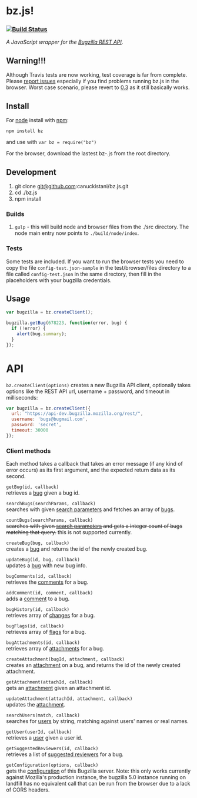 # bz.js! 

### [![Build Status](https://travis-ci.org/canuckistani/bz.js.png)](https://travis-ci.org/canuckistani/bz.js)

*A JavaScript wrapper for the [Bugzilla REST API](https://wiki.mozilla.org/Bugzilla:REST_API)*.

## Warning!!!

Although Travis tests are now working, test coverage is far from complete. Please [report issues](https://github.com/canuckistani/bz.js/issues) especially if you find problems running bz.js in the browser. Worst case scenario, please revert to [0.3](https://github.com/canuckistani/bz.js/tree/0.3x) as it still basically works.

## Install
For [node](http://nodejs.org) install with [npm](http://npmjs.org):

```
npm install bz
```

and use with `var bz = require("bz")`

For the browser, download the lastest bz-<version>.js from the root directory. 

## Development

1. git clone git@github.com:canuckistani/bz.js.git
2. cd ./bz.js
3. npm install

### Builds

1. `gulp` - this will build node and browser files from the ./src directory. The node main entry now points to `./build/node/index`.

### Tests

Some tests are included. If you want to run the browser tests you need to copy the file `config-test.json-sample` in the test/browser/files directory to a file called `config-test.json` in the same directory, then fill in the placeholders with your bugzilla credentials.

## Usage

```javascript
var bugzilla = bz.createClient();

bugzilla.getBug(678223, function(error, bug) {
  if (!error) {
    alert(bug.summary);
  }
});
```

# API
`bz.createClient(options)`
creates a new Bugzilla API client, optionally takes options like the REST API url, username + password, and timeout in milliseconds:

```javascript
var bugzilla = bz.createClient({
  url: "https://api-dev.bugzilla.mozilla.org/rest/",
  username: 'bugs@bugmail.com',
  password: 'secret',
  timeout: 30000
});
```

### Client methods
Each method takes a callback that takes an error message (if any kind of error occurs) as its first argument, and the expected return data as its second.

`getBug(id, callback)`  
retrieves a [bug](https://wiki.mozilla.org/Bugzilla:REST_API:Objects#Bug) given a bug id.

`searchBugs(searchParams, callback)`  
searches with given [search parameters](https://wiki.mozilla.org/Bugzilla:REST_API:Search) and fetches an array of [bugs](https://wiki.mozilla.org/Bugzilla:REST_API:Objects#Bug).

`countBugs(searchParams, callback)`  
<del>searches with given [search parameters](https://wiki.mozilla.org/Bugzilla:REST_API:Search) and gets a integer count of bugs matching that query.</del> this is not supported currently.

`createBug(bug, callback)`  
creates a [bug](https://wiki.mozilla.org/Bugzilla:REST_API:Objects#Bug) and returns the id of the newly created bug.

`updateBug(id, bug, callback)`  
updates a [bug](https://wiki.mozilla.org/Bugzilla:REST_API:Objects#Bug) with new bug info.

`bugComments(id, callback)`  
retrieves the [comments](https://wiki.mozilla.org/Bugzilla:REST_API:Objects#Comment) for a bug.

`addComment(id, comment, callback)`  
adds a [comment](https://wiki.mozilla.org/Bugzilla:REST_API:Objects#Comment) to a bug.

`bugHistory(id, callback)`  
retrieves array of [changes](https://wiki.mozilla.org/Bugzilla:REST_API:Objects#ChangeSet) for a bug.

`bugFlags(id, callback)`  
retrieves array of [flags](https://wiki.mozilla.org/Bugzilla:REST_API:Objects#Flag) for a bug.

`bugAttachments(id, callback)`  
retrieves array of [attachments](https://wiki.mozilla.org/Bugzilla:REST_API:Objects#Attachment) for a bug.

`createAttachment(bugId, attachment, callback)`  
creates an [attachment](https://wiki.mozilla.org/Bugzilla:REST_API:Objects#Attachment) on a bug, and returns the id of the newly created attachment.

`getAttachment(attachId, callback)`  
gets an [attachment](https://wiki.mozilla.org/Bugzilla:REST_API:Objects#Attachment) given an attachment id.

`updateAttachment(attachId, attachment, callback)`  
updates the [attachment](https://wiki.mozilla.org/Bugzilla:REST_API:Objects#Attachment).

`searchUsers(match, callback)`  
searches for [users](https://wiki.mozilla.org/Bugzilla:REST_API:Objects#User) by string, matching against users' names or real names.
 
`getUser(userId, callback)`  
retrieves a [user](https://wiki.mozilla.org/Bugzilla:REST_API:Objects#User) given a user id.

`getSuggestedReviewers(id, callback)`  
retrieves a list of [suggested reviewers](https://wiki.mozilla.org/Bugzilla:BzAPI:Objects#Suggested_Reviewer) for a bug.

`getConfiguration(options, callback)`  
gets the [configuration](https://wiki.mozilla.org/Bugzilla:REST_API:Objects:Configuration) of this Bugzilla server. Note: this only works currently against Mozilla's production instance, the bugzilla 5.0 instance running on landfill has no equivalent call that can be run from the browser due to a lack of CORS headers.

